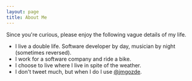 ```yaml
---
layout: page
title: About Me
---
```


Since you're curious, please enjoy the following vague details of my life.

- I live a double life. Software developer by day, musician by night (sometimes reversed).
- I work for a software company and ride a bike.
- I choose to live where I live in spite of the weather.
- I don't tweet much, but when I do I use [@jmgozde](https://twitter.com/jmgozde).
